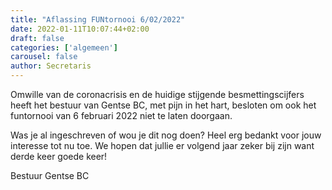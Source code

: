 ```yaml
---
title: "Aflassing FUNtornooi 6/02/2022"
date: 2022-01-11T10:07:44+02:00
draft: false
categories: ['algemeen']
carousel: false
author: Secretaris
---
```

Omwille van de coronacrisis en de huidige stijgende besmettingscijfers heeft het bestuur van Gentse BC, met pijn in het hart, besloten om ook het funtornooi van 6 februari 2022 niet te laten doorgaan.


Was je al ingeschreven of wou je dit nog doen? Heel erg bedankt voor jouw interesse tot nu toe. We hopen dat jullie er volgend jaar zeker bij zijn want derde keer goede keer!


Bestuur Gentse BC





